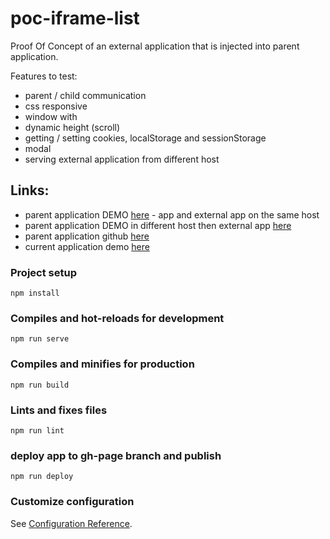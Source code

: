 # poc-iframe-list
Proof Of Concept of an external application that is injected into parent application.

Features to test:
- parent / child communication
- css responsive
- window with
- dynamic height (scroll)
- getting / setting cookies, localStorage and sessionStorage
- modal
- serving external application from different host

## Links:
- parent application DEMO [here](https://wkra.github.io/poc-iframe-container) - app and external app on the same host
- parent application DEMO in different host then external app [here](https://iframe.wkrawiec.pl/poc-iframe-container) 
- parent application github [here](https://github.com/wkra/poc-iframe-container)
- current application demo [here](https://wkra.github.io/poc-iframe-list/)


### Project setup
```
npm install
```

### Compiles and hot-reloads for development
```
npm run serve
```

### Compiles and minifies for production
```
npm run build
```

### Lints and fixes files
```
npm run lint
```

### deploy app to gh-page branch and publish 
```
npm run deploy
```

### Customize configuration
See [Configuration Reference](https://cli.vuejs.org/config/).
